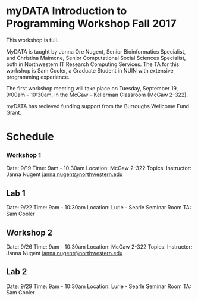 # myDATA Introduction to Programming Workshop Fall 2017
 
This workshop is full.

MyDATA is taught by Janna Ore Nugent, Senior Bioinformatics Specialist, and Christina Maimone, Senior Computational Social Sciences Specialist, both in Northwestern IT Research Computing Services.  The TA for this workshop is Sam Cooler, a Graduate Student in NUIN with extensive programming experience.

The first workshop meeting will take place on Tuesday, September 19, 9:00am – 10:30am, in the McGaw – Kellerman Classroom (McGaw 2-322). 

myDATA has recieved funding support from the Burroughs Wellcome Fund Grant. 

# Schedule

### Workshop 1
Date: 9/19
Time: 9am - 10:30am
Location: McGaw 2-322
Topics:
Instructor: Janna Nugent janna.nugent@northwestern.edu

## Lab 1
Date: 9/22
Time: 9am - 10:30am
Location: Lurie - Searle Seminar Room
TA: Sam Cooler

## Workshop 2
Date: 9/26
Time: 9am - 10:30am
Location: McGaw 2-322
Topics:
Instructor: Janna Nugent janna.nugent@northwestern.edu

## Lab 2
Date: 9/29
Time: 9am - 10:30am
Location: Lurie - Searle Seminar Room
TA: Sam Cooler



